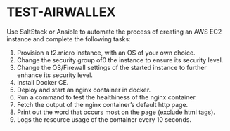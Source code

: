 # TEST-AIRWALLEX

Use SaltStack or Ansible to automate the process of creating an AWS EC2 instance and complete the following tasks:

1. Provision a t2.micro instance, with an OS of your own choice.
2. Change the security group of0 the instance to ensure its security level.
3. Change the OS/Firewall settings of the started instance to further enhance its security level.
4. Install Docker CE.
5. Deploy and start an nginx container in docker.
6. Run a command to test the healthiness of the nginx container. 
7. Fetch the output of the nginx container’s default http page.
8. Print out the word that occurs most on the page (exclude html tags).
9. Logs the resource usage of the container every 10 seconds.
